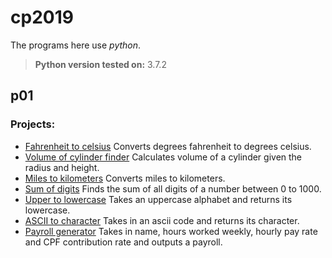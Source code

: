 # cp2019 
The programs here use _python_.
> **Python version tested on:** 3.7.2

## **p01**
### Projects:
* [Fahrenheit to celsius](https://github.com/sp0002/cp2019/blob/master/p01/q1_fahrenheit_to_celsius.py)  Converts degrees fahrenheit to degrees celsius.
* [Volume of cylinder finder](https://github.com/sp0002/cp2019/blob/master/p01/q2_calc_cylinder_volume.py)  Calculates volume of a cylinder given the radius and height.
* [Miles to kilometers](https://github.com/sp0002/cp2019/blob/master/p01/q3_miles_to_kilometre.py )  Converts miles to kilometers.
* [Sum of digits](https://github.com/sp0002/cp2019/blob/master/p01/q4_sum_digits.py)  Finds the sum of all digits of a number between 0 to 1000.
* [Upper to lowercase](https://github.com/sp0002/cp2019/blob/master/p01/q5_upper_to_lower.py)  Takes an uppercase alphabet and returns its lowercase.
* [ASCII to character](https://github.com/sp0002/cp2019/blob/master/p01/q6_find_ascii_char.py)  Takes in an ascii code and returns its character.
* [Payroll generator](https://github.com/sp0002/cp2019/blob/master/p01/q7_generate_payroll.py)  Takes in name, hours worked weekly, hourly pay rate and CPF contribution rate and outputs a payroll.
